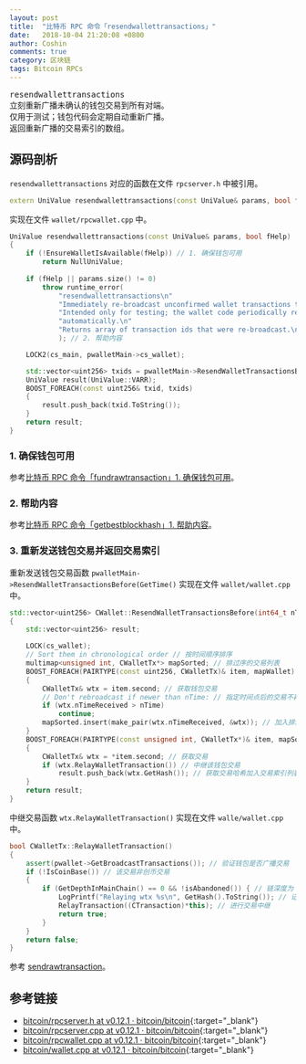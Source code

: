 ```yaml
---
layout: post
title:  "比特币 RPC 命令「resendwallettransactions」"
date:   2018-10-04 21:20:08 +0800
author: Coshin
comments: true
category: 区块链
tags: Bitcoin RPCs
---
```

<pre>
resendwallettransactions
立刻重新广播未确认的钱包交易到所有对端。
仅用于测试；钱包代码会定期自动重新广播。
返回重新广播的交易索引的数组。
</pre>

## 源码剖析

`resendwallettransactions` 对应的函数在文件 `rpcserver.h` 中被引用。

```cpp
extern UniValue resendwallettransactions(const UniValue& params, bool fHelp);
```

实现在文件 `wallet/rpcwallet.cpp` 中。

```cpp
UniValue resendwallettransactions(const UniValue& params, bool fHelp)
{
    if (!EnsureWalletIsAvailable(fHelp)) // 1. 确保钱包可用
        return NullUniValue;
    
    if (fHelp || params.size() != 0)
        throw runtime_error(
            "resendwallettransactions\n"
            "Immediately re-broadcast unconfirmed wallet transactions to all peers.\n"
            "Intended only for testing; the wallet code periodically re-broadcasts\n"
            "automatically.\n"
            "Returns array of transaction ids that were re-broadcast.\n"
            ); // 2. 帮助内容

    LOCK2(cs_main, pwalletMain->cs_wallet);

    std::vector<uint256> txids = pwalletMain->ResendWalletTransactionsBefore(GetTime()); // 3. 重新发送钱包交易并返回交易索引
    UniValue result(UniValue::VARR);
    BOOST_FOREACH(const uint256& txid, txids)
    {
        result.push_back(txid.ToString());
    }
    return result;
}
```

### 1. 确保钱包可用

参考[比特币 RPC 命令「fundrawtransaction」1. 确保钱包可用](/blog/2018/07/bitcoin-rpc-fundrawtransaction.html#1-确保钱包可用)。

### 2. 帮助内容

参考[比特币 RPC 命令「getbestblockhash」1. 帮助内容](/blog/2018/05/bitcoin-rpc-getbestblockhash.html#1-帮助内容)。

### 3. 重新发送钱包交易并返回交易索引

重新发送钱包交易函数 `pwalletMain->ResendWalletTransactionsBefore(GetTime()` 实现在文件 `wallet/wallet.cpp` 中。

```cpp
std::vector<uint256> CWallet::ResendWalletTransactionsBefore(int64_t nTime)
{
    std::vector<uint256> result;

    LOCK(cs_wallet);
    // Sort them in chronological order // 按时间顺序排序
    multimap<unsigned int, CWalletTx*> mapSorted; // 排过序的交易列表
    BOOST_FOREACH(PAIRTYPE(const uint256, CWalletTx)& item, mapWallet) // 遍历钱包交易映射列表
    {
        CWalletTx& wtx = item.second; // 获取钱包交易
        // Don't rebroadcast if newer than nTime: // 指定时间点后的交易不再广播
        if (wtx.nTimeReceived > nTime)
            continue;
        mapSorted.insert(make_pair(wtx.nTimeReceived, &wtx)); // 加入排过序的交易列表
    }
    BOOST_FOREACH(PAIRTYPE(const unsigned int, CWalletTx*)& item, mapSorted) // 遍历该交易列表
    {
        CWalletTx& wtx = *item.second; // 获取交易
        if (wtx.RelayWalletTransaction()) // 中继该钱包交易
            result.push_back(wtx.GetHash()); // 获取交易哈希加入交易索引列表
    }
    return result;
}
```

中继交易函数 `wtx.RelayWalletTransaction()` 实现在文件 `walle/wallet.cpp` 中。

```cpp
bool CWalletTx::RelayWalletTransaction()
{
    assert(pwallet->GetBroadcastTransactions()); // 验证钱包是否广播交易
    if (!IsCoinBase()) // 该交易非创币交易
    {
        if (GetDepthInMainChain() == 0 && !isAbandoned()) { // 链深度为 0（即未上链）且 未被标记为已抛弃
            LogPrintf("Relaying wtx %s\n", GetHash().ToString()); // 记录中继交易哈希
            RelayTransaction((CTransaction)*this); // 进行交易中继
            return true;
        }
    }
    return false;
}
```

参考 [sendrawtransaction](/blog/2018/07/bitcoin-rpc-sendrawtransaction.html)。

## 参考链接

* [bitcoin/rpcserver.h at v0.12.1 · bitcoin/bitcoin](https://github.com/bitcoin/bitcoin/blob/v0.12.1/src/rpcserver.h){:target="_blank"}
* [bitcoin/rpcserver.cpp at v0.12.1 · bitcoin/bitcoin](https://github.com/bitcoin/bitcoin/blob/v0.12.1/src/rpcserver.cpp){:target="_blank"}
* [bitcoin/rpcwallet.cpp at v0.12.1 · bitcoin/bitcoin](https://github.com/bitcoin/bitcoin/blob/v0.12.1/src/wallet/rpcwallet.cpp){:target="_blank"}
* [bitcoin/wallet.cpp at v0.12.1 · bitcoin/bitcoin](https://github.com/bitcoin/bitcoin/blob/v0.12.1/src/wallet/wallet.cpp){:target="_blank"}
